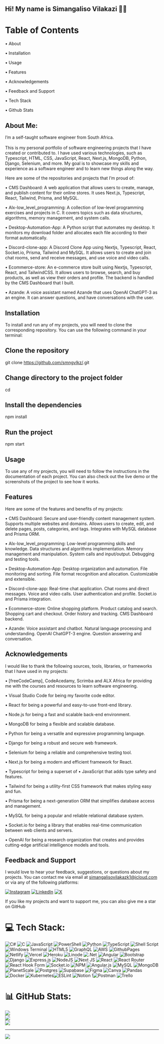 ## Hi! My name is Simangaliso Vilakazi 🚀🚀

# Table of Contents
• About

• Installation

• Usage

• Features

• Acknowledgements

• Feedback and Support

• Tech Stack

• Github Stats

## About Me:
I’m a self-taught software engineer from South Africa.<br><br>This is my personal portfolio of software engineering projects that I have created or contributed to. I have used various technologies, such as Typescript, HTML, CSS, JavaScript, React, Next.js, MongoDB, Python, Django, Selenium, and more. My goal is to showcase my skills and experience as a software engineer and to learn new things along the way.

Here are some of the repositories and projects that I’m proud of:

• CMS Dashboard: A web application that allows users to create, manage, and publish content for their online stores. It uses Next.js, Typescript, React, Tailwind, Prisma, and MySQL.

• Alx-low_level_programming: A collection of low-level programming exercises and projects in C. It covers topics such as data structures, algorithms, memory management, and system calls.

• Desktop-Automation-App: A Python script that automates my desktop. It monitors my download folder and allocates each file according to their format automatically.

• Discord-clone-app: A Discord Clone App using Nextjs, Typescript, React, Socket.io, Prisma, Tailwind and MySQL. It allows users to create and join chat rooms, send and receive messages, and use voice and video calls.

• Ecommerce-store: An e-commerce store built using Nextjs, Typescript, React, and TailwindCSS. It allows users to browse, search, and buy products, as well as view their orders and profile. The backend is handled by the CMS Dashboard that I built.

• Azande: A voice assistant named Azande that uses OpenAI ChatGPT-3 as an engine. It can answer questions, and have conversations with the user.

## Installation
To install and run any of my projects, you will need to clone the corresponding repository. You can use the following command in your terminal:
<!-- start:code block -->

## Clone the repository
git clone https://github.com/smngvlkz/<project-name>.git

## Change directory to the project folder
cd <project-name>

## Install the dependencies
npm install

## Run the project
npm start <!-- end:code block -->

## Usage
To use any of my projects, you will need to follow the instructions in the documentation of each project. You can also check out the live demo or the screenshots of the project to see how it works. 

## Features
Here are some of the features and benefits of my projects:

• CMS Dashboard:
Secure and user-friendly content management system.
Supports multiple websites and domains.
Allows users to create, edit, and delete pages, posts, categories, and tags.
Integrates with MySQL database and Prisma ORM.

• Alx-low_level_programming:
Low-level programming skills and knowledge.
Data structures and algorithms implementation.
Memory management and manipulation.
System calls and input/output.
Debugging and testing tools.

• Desktop-Automation-App:
Desktop organization and automation.
File monitoring and sorting.
File format recognition and allocation.
Customizable and extensible.

• Discord-clone-app:
Real-time chat application.
Chat rooms and direct messages.
Voice and video calls.
User authentication and profile.
Socket.io and Prisma integration.

• Ecommerce-store:
Online shopping platform.
Product catalog and search.
Shopping cart and checkout.
Order history and tracking.
CMS Dashboard backend.

• Azande:
Voice assistant and chatbot.
Natural language processing and understanding.
OpenAI ChatGPT-3 engine.
Question answering and conversation.

## Acknowledgements
I would like to thank the following sources, tools, libraries, or frameworks that I have used in my projects:

• [freeCodeCamp], CodeAcedamy, Scrimba and ALX Africa for providing me with the courses and resources to learn software engineering.

• Visual Studio Code for being my favorite code editor.

• React for being a powerful and easy-to-use front-end library.

• Node.js for being a fast and scalable back-end environment.

• MongoDB for being a flexible and scalable database.

• Python for being a versatile and expressive programming language.

• Django for being a robust and secure web framework.

• Selenium for being a reliable and comprehensive testing tool.

• Next.js for being a modern and efficient framework for React.

• Typescript for being a superset of • JavaScript that adds type safety and features.

• Tailwind for being a utility-first CSS framework that makes styling easy and fun.

• Prisma for being a next-generation ORM that simplifies database access and management.

• MySQL for being a popular and reliable relational database system.

• Socket.io for being a library that enables real-time communication between web clients and servers.

• OpenAI for being a research organization that creates and provides cutting-edge artificial intelligence models and tools.

## Feedback and Support
I would love to hear your feedback, suggestions, or questions about my projects. You can contact me via email at simangalisovilakazk1@icloud.com or via any of the following platforms:

[![Instagram](https://img.shields.io/badge/Instagram-%23E4405F.svg?logo=Instagram&logoColor=white)](https://instagram.com/smngvlkz) [![LinkedIn](https://img.shields.io/badge/LinkedIn-%230077B5.svg?logo=linkedin&logoColor=white)](https://linkedin.com/in/smngvlkz) [![X](https://img.shields.io/badge/X-black.svg?logo=X&logoColor=white)](https://x.com/SmangaDev) 

If you like my projects and want to support me, you can also give me a star on GitHub

# 💻 Tech Stack:
![C#](https://img.shields.io/badge/c%23-%23239120.svg?style=for-the-badge&logo=csharp&logoColor=white) ![C](https://img.shields.io/badge/c-%2300599C.svg?style=for-the-badge&logo=c&logoColor=white) ![JavaScript](https://img.shields.io/badge/javascript-%23323330.svg?style=for-the-badge&logo=javascript&logoColor=%23F7DF1E) ![PowerShell](https://img.shields.io/badge/PowerShell-%235391FE.svg?style=for-the-badge&logo=powershell&logoColor=white) ![Python](https://img.shields.io/badge/python-3670A0?style=for-the-badge&logo=python&logoColor=ffdd54) ![TypeScript](https://img.shields.io/badge/typescript-%23007ACC.svg?style=for-the-badge&logo=typescript&logoColor=white) ![Shell Script](https://img.shields.io/badge/shell_script-%23121011.svg?style=for-the-badge&logo=gnu-bash&logoColor=white) ![Windows Terminal](https://img.shields.io/badge/Windows%20Terminal-%234D4D4D.svg?style=for-the-badge&logo=windows-terminal&logoColor=white) ![HTML5](https://img.shields.io/badge/html5-%23E34F26.svg?style=for-the-badge&logo=html5&logoColor=white) ![GraphQL](https://img.shields.io/badge/-GraphQL-E10098?style=for-the-badge&logo=graphql&logoColor=white) ![AWS](https://img.shields.io/badge/AWS-%23FF9900.svg?style=for-the-badge&logo=amazon-aws&logoColor=white) ![GithubPages](https://img.shields.io/badge/github%20pages-121013?style=for-the-badge&logo=github&logoColor=white) ![Netlify](https://img.shields.io/badge/netlify-%23000000.svg?style=for-the-badge&logo=netlify&logoColor=#00C7B7) ![Vercel](https://img.shields.io/badge/vercel-%23000000.svg?style=for-the-badge&logo=vercel&logoColor=white) ![Heroku](https://img.shields.io/badge/heroku-%23430098.svg?style=for-the-badge&logo=heroku&logoColor=white) ![Linode](https://img.shields.io/badge/linode-00A95C?style=for-the-badge&logo=linode&logoColor=white) ![.Net](https://img.shields.io/badge/.NET-5C2D91?style=for-the-badge&logo=.net&logoColor=white) ![Angular](https://img.shields.io/badge/angular-%23DD0031.svg?style=for-the-badge&logo=angular&logoColor=white) ![Bootstrap](https://img.shields.io/badge/bootstrap-%238511FA.svg?style=for-the-badge&logo=bootstrap&logoColor=white) ![Django](https://img.shields.io/badge/django-%23092E20.svg?style=for-the-badge&logo=django&logoColor=white) ![Express.js](https://img.shields.io/badge/express.js-%23404d59.svg?style=for-the-badge&logo=express&logoColor=%2361DAFB) ![NodeJS](https://img.shields.io/badge/node.js-6DA55F?style=for-the-badge&logo=node.js&logoColor=white) ![Next JS](https://img.shields.io/badge/Next-black?style=for-the-badge&logo=next.js&logoColor=white) ![React](https://img.shields.io/badge/react-%2320232a.svg?style=for-the-badge&logo=react&logoColor=%2361DAFB) ![React Router](https://img.shields.io/badge/React_Router-CA4245?style=for-the-badge&logo=react-router&logoColor=white) ![React Hook Form](https://img.shields.io/badge/React%20Hook%20Form-%23EC5990.svg?style=for-the-badge&logo=reacthookform&logoColor=white) ![Socket.io](https://img.shields.io/badge/Socket.io-black?style=for-the-badge&logo=socket.io&badgeColor=010101) ![NPM](https://img.shields.io/badge/NPM-%23CB3837.svg?style=for-the-badge&logo=npm&logoColor=white) ![Angular.js](https://img.shields.io/badge/angular.js-%23E23237.svg?style=for-the-badge&logo=angularjs&logoColor=white) ![MySQL](https://img.shields.io/badge/mysql-%2300000f.svg?style=for-the-badge&logo=mysql&logoColor=white) ![MongoDB](https://img.shields.io/badge/MongoDB-%234ea94b.svg?style=for-the-badge&logo=mongodb&logoColor=white) ![PlanetScale](https://img.shields.io/badge/planetscale-%23000000.svg?style=for-the-badge&logo=planetscale&logoColor=white) ![Postgres](https://img.shields.io/badge/postgres-%23316192.svg?style=for-the-badge&logo=postgresql&logoColor=white) ![Supabase](https://img.shields.io/badge/Supabase-3ECF8E?style=for-the-badge&logo=supabase&logoColor=white) ![Figma](https://img.shields.io/badge/figma-%23F24E1E.svg?style=for-the-badge&logo=figma&logoColor=white) ![Canva](https://img.shields.io/badge/Canva-%2300C4CC.svg?style=for-the-badge&logo=Canva&logoColor=white) ![Pandas](https://img.shields.io/badge/pandas-%23150458.svg?style=for-the-badge&logo=pandas&logoColor=white) ![Docker](https://img.shields.io/badge/docker-%230db7ed.svg?style=for-the-badge&logo=docker&logoColor=white) ![Kubernetes](https://img.shields.io/badge/kubernetes-%23326ce5.svg?style=for-the-badge&logo=kubernetes&logoColor= )![ESLint](https://img.shields.io/badge/ESLint-4B3263?style=for-the-badge&logo=eslint&logoColor=white) ![Notion](https://img.shields.io/badge/Notion-%23000000.svg?style=for-the-badge&logo=notion&logoColor=white) !![Postman](https://img.shields.io/badge/Postman-FF6C37?style=for-the-badge&logo=postman&logoColor=white) ![Trello](https://img.shields.io/badge/Trello-%23026AA7.svg?style=for-the-badge&logo=Trello&logoColor=white)
# 📊 GitHub Stats:
![](https://github-readme-stats.vercel.app/api?username=smngvlkz&theme=default&hide_border=true&include_all_commits=false&count_private=false)<br/>
![](https://github-readme-streak-stats.herokuapp.com/?user=smngvlkz&theme=default&hide_border=true)<br/>
![](https://github-readme-stats.vercel.app/api/top-langs/?username=smngvlkz&theme=default&hide_border=true&include_all_commits=false&count_private=false&layout=compact)

---
[![](https://visitcount.itsvg.in/api?id=smngvlkz&icon=0&color=0)](https://visitcount.itsvg.in)

<!-- Proudly created with GPRM ( https://gprm.itsvg.in ) -->
